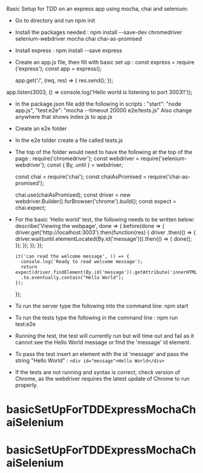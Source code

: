 Basic Setup for TDD on an express app using mocha, chai and selenium:

- Go to directory and run npm init

- Install the packages needed :
    npm install --save-dev chromedriver selenium-webdriver mocha chai chai-as-promised

- Install express :
    npm install --save express

- Create an app.js file, then fill with basic set up :
    const express = require ('express');
    const app = express();

    app.get('/', (req, res) => {
      res.send();
    });

app.listen(3003, () => console.log('Hello world is listening to port 3003!!'));

- In the package.json file add the following in scripts :
    "start": "node app.js",
    "test:e2e": "mocha --timeout 20000 e2e/tests.js"
    Also change anywhere that shows index.js to app.js

- Create an e2e folder

- In the e2e tolder create a file called tests.js

- The top of the folder would need to have the following at the top of the page :
    require('chromedriver');
    const webdriver = require('selenium-webdriver');
    const { By, until } = webdriver;

    const chai = require('chai');
    const chaiAsPromised = require('chai-as-promised');

    chai.use(chaiAsPromised);
    const driver = new webdriver.Builder().forBrowser('chrome').build();
    const expect = chai.expect;

- For the basic 'Hello world' test, the following needs to be written below:
    describe('Viewing the webpage', done => {
      before(done => {
        driver.get('http://localhost:3003').then(function(res) {
          driver
          .then(() => {
            driver.wait(until.elementLocated(By.id('message'))).then(() => {
              done();
            });
          });
        });
      });

      it('can read the welcome message', () => {
        console.log('Ready to read welcome message');
        return expect(driver.findElement(By.id('message')).getAttribute('innerHTML'))
        .to.eventually.contain("Hello World");
      });
    });

- To run the server type the following into the command line:
    npm start

- To run the tests type the following in the command line :
    npm run test:e2e

- Running the test, the test will currently run but will time out and fail as it cannot see the Hello World message or find the 'message' id element.

- To pass the test insert an element with the id 'message' and pass the string "Hello World" :
    `<div id="message">Hello World</div>`

- If the tests are not running and syntax is correct, check version of Chrome, as the webdriver requires the latest update of Chrome to run properly. 
# basicSetUpForTDDExpressMochaChaiSelenium
# basicSetUpForTDDExpressMochaChaiSelenium
